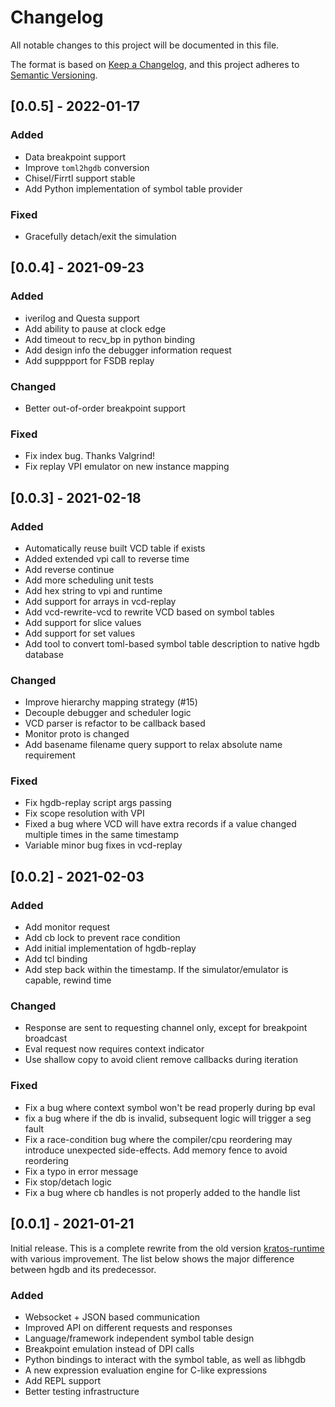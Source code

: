 # Changelog
All notable changes to this project will be documented in this file.

The format is based on [Keep a Changelog](https://keepachangelog.com/en/1.0.0/),
and this project adheres to [Semantic Versioning](https://semver.org/spec/v2.0.0.html).


## [0.0.5] - 2022-01-17
### Added
- Data breakpoint support
- Improve `toml2hgdb` conversion
- Chisel/Firrtl support stable
- Add Python implementation of symbol table provider

### Fixed
- Gracefully detach/exit the simulation

## [0.0.4] - 2021-09-23
### Added
- iverilog and Questa support
- Add ability to pause at clock edge
- Add timeout to recv_bp in python binding
- Add design info the debugger information request
- Add supppport for FSDB replay

### Changed
- Better out-of-order breakpoint support

### Fixed
- Fix index bug. Thanks Valgrind!
- Fix replay VPI emulator on new instance mapping

## [0.0.3] - 2021-02-18
### Added
- Automatically reuse built VCD table if exists
- Added extended vpi call to reverse time
- Add reverse continue
- Add more scheduling unit tests
- Add hex string to vpi and runtime
- Add support for arrays in vcd-replay
- Add vcd-rewrite-vcd to rewrite VCD based on symbol tables
- Add support for slice values
- Add support for set values
- Add tool to convert toml-based symbol table description to native hgdb database

### Changed
- Improve hierarchy mapping strategy (#15)
- Decouple debugger and scheduler logic
- VCD parser is refactor to be callback based
- Monitor proto is changed
- Add basename filename query support to relax absolute name requirement

### Fixed
- Fix hgdb-replay script args passing
- Fix scope resolution with VPI
- Fixed a bug where VCD will have extra records if a value changed multiple times in the same timestamp
- Variable minor bug fixes in vcd-replay

## [0.0.2] - 2021-02-03
### Added
- Add monitor request
- Add cb lock to prevent race condition
- Add initial implementation of hgdb-replay
- Add tcl binding
- Add step back within the timestamp. If the simulator/emulator is capable, rewind time

### Changed
- Response are sent to requesting channel only, except for breakpoint broadcast
- Eval request now requires context indicator
- Use shallow copy to avoid client remove callbacks during iteration

### Fixed
- Fix a bug where context symbol won't be read properly during bp eval
- fix a bug where if the db is invalid, subsequent logic will trigger a seg fault
- Fix a race-condition bug where the compiler/cpu reordering may introduce unexpected side-effects. Add memory fence to avoid reordering
- Fix a typo in error message
- Fix stop/detach logic
- Fix a bug where cb handles is not properly added to the handle list 

## [0.0.1] - 2021-01-21
Initial release. This is a complete rewrite from the old version
[kratos-runtime](https://github.com/Kuree/kratos-runtime) with various improvement. The list below shows the major
difference between hgdb and its predecessor.
### Added
- Websocket + JSON based communication
- Improved API on different requests and responses
- Language/framework independent symbol table design
- Breakpoint emulation instead of DPI calls
- Python bindings to interact with the symbol table, as well as libhgdb
- A new expression evaluation engine for C-like expressions
- Add REPL support
- Better testing infrastructure

